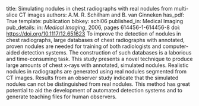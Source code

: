 title: Simulating nodules in chest radiographs with real nodules from multi-slice CT images
authors: A.M. R. Schilham and B. van Ginneken
has_pdf: True
template: publication
bibkey: schi06
published_in: Medical Imaging
pub_details: in: <i>Medical Imaging</i>, 2006, pages 614456-1-614456-8
doi: https://doi.org/10.1117/12.651623
To improve the detection of nodules in chest radiographs, large databases of chest radiographs with annotated, proven nodules are needed for training of both radiologists and computer-aided detection systems. The construction of such databases is a laborious and time-consuming task. This study presents a novel technique to produce large amounts of chest x-rays with annotated, simulated nodules. Realistic nodules in radiographs are generated using real nodules segmented from CT images. Results from an observer study indicate that the simulated nodules can not be distinguished from real nodules. This method has great potential to aid the development of automated detection systems and to generate teaching files for human observers.

